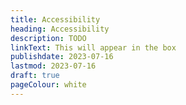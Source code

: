 ```yaml
---
title: Accessibility
heading: Accessibility
description: TODO
linkText: This will appear in the box
publishdate: 2023-07-16
lastmod: 2023-07-16
draft: true
pageColour: white
---
```

